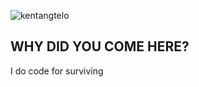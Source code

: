 <p align="left"> <img src="https://komarev.com/ghpvc/?username=kentangtelo&label=Profile%20views&color=0e75b6&style=flat" alt="kentangtelo" /> </p>

## WHY DID YOU COME HERE?
I do code for surviving
